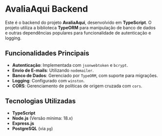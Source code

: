 # AvaliaAqui Backend

Este é o backend do projeto **AvaliaAqui**, desenvolvido em **TypeScript**. O projeto utiliza a biblioteca **TypeORM** para manipulação de banco de dados e outras dependências populares para funcionalidade de autenticação e logging.

## Funcionalidades Principais

- **Autenticação**: Implementada com `jsonwebtoken` e `bcrypt`.
- **Envio de E-mails**: Utilizando `nodemailer`.
- **Banco de Dados**: Gerenciado por `TypeORM`, com suporte para migrações.
- **Logging**: Configurado com `winston`.
- **CORS**: Gerenciamento de políticas de origem cruzada com `cors`.

## Tecnologias Utilizadas

- **TypeScript**
- **Node.js** (Versão mínima: 18.x)
- **Express.js**
- **PostgreSQL** (via `pg`)
